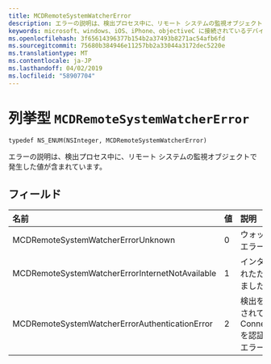 ```yaml
---
title: MCDRemoteSystemWatcherError
description: エラーの説明は、検出プロセス中に、リモート システムの監視オブジェクトで発生した値が含まれています。
keywords: microsoft、windows、iOS、iPhone、objectiveC に接続されているデバイス、プロジェクトのローマ
ms.openlocfilehash: 3f65614396377b154b2a37493b8271ac54afb6fd
ms.sourcegitcommit: 75680b384946e11257bb2a33044a3172dec5220e
ms.translationtype: MT
ms.contentlocale: ja-JP
ms.lasthandoff: 04/02/2019
ms.locfileid: "58907704"
---
```

# <a name="enum-mcdremotesystemwatchererror"></a>列挙型 `MCDRemoteSystemWatcherError` 

```
typedef NS_ENUM(NSInteger, MCDRemoteSystemWatcherError)
```  
 エラーの説明は、検出プロセス中に、リモート システムの監視オブジェクトで発生した値が含まれています。

## <a name="fields"></a>フィールド

| 名前                              | 値 | 説明                    |
|:----------------------------------|:------|:-------------------------------|
| MCDRemoteSystemWatcherErrorUnknown | 0 | ウォッチャーには、不明なエラーが発生しました。 |
| MCDRemoteSystemWatcherErrorInternetNotAvailable | 1 | インターネット接続が失われたため、エラーが発生しました。 |
| MCDRemoteSystemWatcherErrorAuthenticationError | 2 | 検出を実行するために使用されている ConnectedDevicesAccount を認証されていないため、エラーが発生しました。 | 
